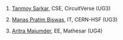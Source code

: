 1. [Tanmoy Sarkar](https://www.linkedin.com/in/tanmoy741127/), CSE, CircuitVerse (UG3)

2. [Manas Pratim Biswas](https://www.linkedin.com/in/manas-pratim-biswas/), IT, CERN-HSF (UG3)

3. [Aritra Majumder](https://www.linkedin.com/in/aritra-majumder-juee23/), EE, Mathesar (UG4)
